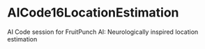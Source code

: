 # AICode16LocationEstimation
AI Code session for FruitPunch AI: Neurologically inspired location estimation
